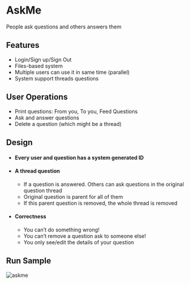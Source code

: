 # AskMe

People ask questions and others answers them

## Features
  
  - Login/Sign up/Sign Out
  - Files-based system
  - Multiple users can use it in same time (parallel)
  - System support threads questions
 
## User Operations
  
  - Print questions: From you, To you, Feed Questions
  - Ask and answer questions
  - Delete a question (which might be a thread)
  
## Design

-   #### Every user and question has a system generated ID


-    #### A thread question
     - If a question is answered. Others can ask questions in the original question thread
     - Original question is parent for all of them
     - If this parent question is removed, the whole thread is removed

-    #### Correctness
     - You can’t do something wrong!
     - You can’t remove a question ask to someone else!
     - You only see/edit the details of your question
 
 
 ## Run Sample
 ![askme](https://user-images.githubusercontent.com/43843461/206220768-150e2c12-c763-4082-b164-8b28ed7db620.png)
